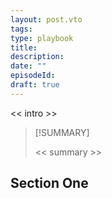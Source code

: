 ```yaml
---
layout: post.vto
tags: 
type: playbook
title: 
description: 
date: ""
episodeId: 
draft: true
---
```


<< intro >>

> [!SUMMARY]
> 
> << summary >>

## Section One
